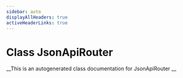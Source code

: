 ```yaml
---
sidebar: auto
displayAllHeaders: true
activeHeaderLinks: true
---
```

# Class JsonApiRouter


__This is an autogenerated class documentation for JsonApiRouter __
